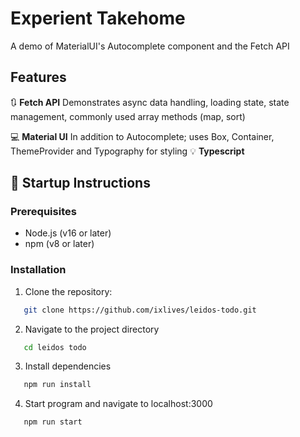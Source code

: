 # Experient Takehome

A demo of MaterialUI's Autocomplete component and the Fetch API

## Features

🔃 **Fetch API**
    Demonstrates async data handling, loading state, state management, commonly used array methods (map, sort)

💻 **Material UI**
    In addition to Autocomplete; uses Box, Container, ThemeProvider and Typography for styling
💡 **Typescript**

## 🚀 Startup Instructions

### Prerequisites

- Node.js (v16 or later)
- npm (v8 or later)

### Installation

1. Clone the repository:
```bash
   git clone https://github.com/ixlives/leidos-todo.git
```
2. Navigate to the project directory

```bash
   cd leidos todo
```

3. Install dependencies

```bash
   npm run install
```

4. Start program and navigate to localhost:3000

```bash
   npm run start
```
